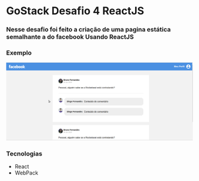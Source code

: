 # GoStack Desafio 4 ReactJS

### Nesse desafio foi feito a criação de uma pagina estática semalhante a do facebook Usando ReactJS

### Exemplo

![example](exemplo1.png)

### Tecnologias

- React
- WebPack
